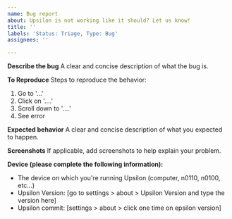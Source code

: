 ```yaml
---
name: Bug report
about: Upsilon is not working like it should? Let us know!
title: ''
labels: 'Status: Triage, Type: Bug'
assignees: ''

---
```


**Describe the bug**
A clear and concise description of what the bug is.

**To Reproduce**
Steps to reproduce the behavior:
1. Go to '...'
2. Click on '....'
3. Scroll down to '....'
4. See error

**Expected behavior**
A clear and concise description of what you expected to happen.

**Screenshots**
If applicable, add screenshots to help explain your problem.

**Device (please complete the following information):**
 - The device on which you're running Upsilon (computer, n0110, n0100, etc...)
 - Upsilon Version: [go to settings > about > Upsilon Version and type the version here]
 - Upsilon commit: [settings > about > click one time on epsilon version]
